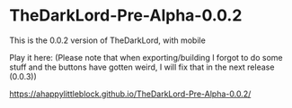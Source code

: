 # TheDarkLord-Pre-Alpha-0.0.2
This is the 0.0.2 version of TheDarkLord, with mobile


Play it here:
(Please note that when exporting/building I forgot to do some stuff and the buttons have gotten weird, I will fix that in the next release (0.0.3))

https://ahappylittleblock.github.io/TheDarkLord-Pre-Alpha-0.0.2/
